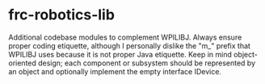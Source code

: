 frc-robotics-lib
================

Additional codebase modules to complement WPILIBJ.
Always ensure proper coding etiquette, although I personally dislike the "m_" prefix that WPILIBJ uses because it is not proper Java etiquette. 
Keep in mind object-oriented design; each component or subsystem should be represented by an object and optionally implement the empty interface IDevice.
